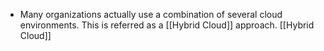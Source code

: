 - Many organizations actually use a combination of several cloud environments. This is referred as a [[Hybrid Cloud]] approach. [[Hybrid Cloud]] 